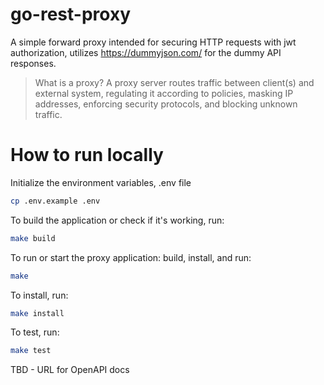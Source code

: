 # go-rest-proxy
A simple forward proxy intended for securing HTTP requests with jwt authorization, utilizes https://dummyjson.com/ for the dummy API responses.

> What is a proxy?
> A proxy server routes traffic between client(s) and external system, regulating it according to policies, masking IP addresses, enforcing security protocols, and blocking unknown traffic.

# How to run locally

Initialize the environment variables, .env file

```bash
cp .env.example .env
```

To build the application or check if it's working, run:

```bash
make build
```

To run or start the proxy application: build, install, and run:

```bash
make 
```

To install, run:

``` bash
make install
```

To test, run:

```bash
make test
```


TBD - URL for OpenAPI docs



